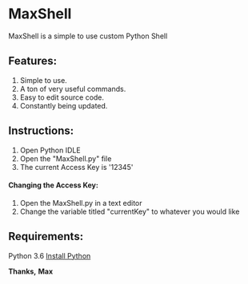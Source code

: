 # MaxShell
MaxShell is a simple to use custom Python Shell

## Features:
1. Simple to use.
2. A ton of very useful commands.
3. Easy to edit source code.
4. Constantly being updated.

## Instructions:
1. Open Python IDLE
2. Open the "MaxShell.py" file
3. The current Access Key is '12345'

#### Changing the Access Key:
1. Open the MaxShell.py in a text editor
2. Change the variable titled "currentKey" to whatever you would like


## Requirements:
Python 3.6
[Install Python](https://www.python.org/downloads/)

**Thanks,**
**Max**
